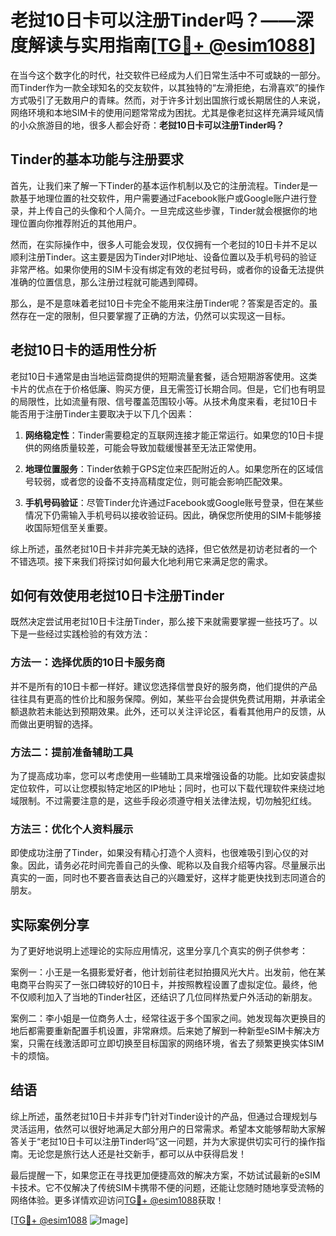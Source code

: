 # 老挝10日卡可以注册Tinder吗？——深度解读与实用指南[[TG💪+ @esim1088](https://t.me/s/esim1088)]

在当今这个数字化的时代，社交软件已经成为人们日常生活中不可或缺的一部分。而Tinder作为一款全球知名的交友软件，以其独特的“左滑拒绝，右滑喜欢”的操作方式吸引了无数用户的青睐。然而，对于许多计划出国旅行或长期居住的人来说，网络环境和本地SIM卡的使用问题常常成为困扰。尤其是像老挝这样充满异域风情的小众旅游目的地，很多人都会好奇：**老挝10日卡可以注册Tinder吗？**

## Tinder的基本功能与注册要求

首先，让我们来了解一下Tinder的基本运作机制以及它的注册流程。Tinder是一款基于地理位置的社交软件，用户需要通过Facebook账户或Google账户进行登录，并上传自己的头像和个人简介。一旦完成这些步骤，Tinder就会根据你的地理位置向你推荐附近的其他用户。

然而，在实际操作中，很多人可能会发现，仅仅拥有一个老挝的10日卡并不足以顺利注册Tinder。这主要是因为Tinder对IP地址、设备位置以及手机号码的验证非常严格。如果你使用的SIM卡没有绑定有效的老挝号码，或者你的设备无法提供准确的位置信息，那么注册过程就可能遇到障碍。

那么，是不是意味着老挝10日卡完全不能用来注册Tinder呢？答案是否定的。虽然存在一定的限制，但只要掌握了正确的方法，仍然可以实现这一目标。

## 老挝10日卡的适用性分析

老挝10日卡通常是由当地运营商提供的短期流量套餐，适合短期游客使用。这类卡片的优点在于价格低廉、购买方便，且无需签订长期合同。但是，它们也有明显的局限性，比如流量有限、信号覆盖范围较小等。从技术角度来看，老挝10日卡能否用于注册Tinder主要取决于以下几个因素：

1. **网络稳定性**：Tinder需要稳定的互联网连接才能正常运行。如果您的10日卡提供的网络质量较差，可能会导致加载缓慢甚至无法正常使用。
   
2. **地理位置服务**：Tinder依赖于GPS定位来匹配附近的人。如果您所在的区域信号较弱，或者您的设备不支持高精度定位，则可能会影响匹配效果。

3. **手机号码验证**：尽管Tinder允许通过Facebook或Google账号登录，但在某些情况下仍需输入手机号码以接收验证码。因此，确保您所使用的SIM卡能够接收国际短信至关重要。

综上所述，虽然老挝10日卡并非完美无缺的选择，但它依然是初访老挝者的一个不错选项。接下来我们将探讨如何最大化地利用它来满足您的需求。

## 如何有效使用老挝10日卡注册Tinder

既然决定尝试用老挝10日卡注册Tinder，那么接下来就需要掌握一些技巧了。以下是一些经过实践检验的有效方法：

### 方法一：选择优质的10日卡服务商

并不是所有的10日卡都一样好。建议您选择信誉良好的服务商，他们提供的产品往往具有更高的性价比和服务保障。例如，某些平台会提供免费试用期，并承诺全额退款若未能达到预期效果。此外，还可以关注评论区，看看其他用户的反馈，从而做出更明智的选择。

### 方法二：提前准备辅助工具

为了提高成功率，您可以考虑使用一些辅助工具来增强设备的功能。比如安装虚拟定位软件，可以让您模拟特定地区的IP地址；同时，也可以下载代理软件来绕过地域限制。不过需要注意的是，这些手段必须遵守相关法律法规，切勿触犯红线。

### 方法三：优化个人资料展示

即使成功注册了Tinder，如果没有精心打造个人资料，也很难吸引到心仪的对象。因此，请务必花时间完善自己的头像、昵称以及自我介绍等内容。尽量展示出真实的一面，同时也不要吝啬表达自己的兴趣爱好，这样才能更快找到志同道合的朋友。

## 实际案例分享

为了更好地说明上述理论的实际应用情况，这里分享几个真实的例子供参考：

案例一：小王是一名摄影爱好者，他计划前往老挝拍摄风光大片。出发前，他在某电商平台购买了一张口碑较好的10日卡，并按照教程设置了虚拟定位。最终，他不仅顺利加入了当地的Tinder社区，还结识了几位同样热爱户外活动的新朋友。

案例二：李小姐是一位商务人士，经常往返于多个国家之间。她发现每次更换目的地后都需要重新配置手机设置，非常麻烦。后来她了解到一种新型eSIM卡解决方案，只需在线激活即可立即切换至目标国家的网络环境，省去了频繁更换实体SIM卡的烦恼。

## 结语

综上所述，虽然老挝10日卡并非专门针对Tinder设计的产品，但通过合理规划与灵活运用，依然可以很好地满足大部分用户的日常需求。希望本文能够帮助大家解答关于“老挝10日卡可以注册Tinder吗”这一问题，并为大家提供切实可行的操作指南。无论您是旅行达人还是社交新手，都可以从中获得启发！

最后提醒一下，如果您正在寻找更加便捷高效的解决方案，不妨试试最新的eSIM卡技术。它不仅解决了传统SIM卡携带不便的问题，还能让您随时随地享受流畅的网络体验。更多详情欢迎访问[TG💪+ @esim1088](https://t.me/s/esim1088)获取！

[[TG💪+ @esim1088](https://t.me/s/esim1088) ![Image](https://i.postimg.cc/4NQfJmqS/Snipaste-2025-05-13-00-14-12.png)]